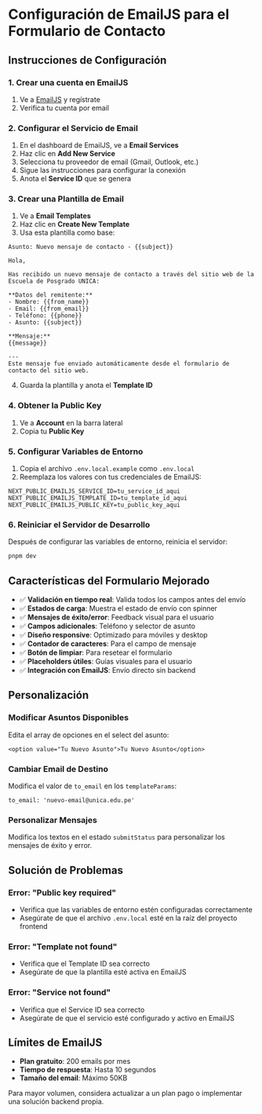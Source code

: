 # Configuración de EmailJS para el Formulario de Contacto

## Instrucciones de Configuración

### 1. Crear una cuenta en EmailJS
1. Ve a [EmailJS](https://www.emailjs.com/) y regístrate
2. Verifica tu cuenta por email

### 2. Configurar el Servicio de Email
1. En el dashboard de EmailJS, ve a **Email Services**
2. Haz clic en **Add New Service**
3. Selecciona tu proveedor de email (Gmail, Outlook, etc.)
4. Sigue las instrucciones para configurar la conexión
5. Anota el **Service ID** que se genera

### 3. Crear una Plantilla de Email
1. Ve a **Email Templates**
2. Haz clic en **Create New Template**
3. Usa esta plantilla como base:

```
Asunto: Nuevo mensaje de contacto - {{subject}}

Hola,

Has recibido un nuevo mensaje de contacto a través del sitio web de la Escuela de Posgrado UNICA:

**Datos del remitente:**
- Nombre: {{from_name}}
- Email: {{from_email}}
- Teléfono: {{phone}}
- Asunto: {{subject}}

**Mensaje:**
{{message}}

---
Este mensaje fue enviado automáticamente desde el formulario de contacto del sitio web.
```

4. Guarda la plantilla y anota el **Template ID**

### 4. Obtener la Public Key
1. Ve a **Account** en la barra lateral
2. Copia tu **Public Key**

### 5. Configurar Variables de Entorno
1. Copia el archivo `.env.local.example` como `.env.local`
2. Reemplaza los valores con tus credenciales de EmailJS:

```env
NEXT_PUBLIC_EMAILJS_SERVICE_ID=tu_service_id_aqui
NEXT_PUBLIC_EMAILJS_TEMPLATE_ID=tu_template_id_aqui
NEXT_PUBLIC_EMAILJS_PUBLIC_KEY=tu_public_key_aqui
```

### 6. Reiniciar el Servidor de Desarrollo
Después de configurar las variables de entorno, reinicia el servidor:

```bash
pnpm dev
```

## Características del Formulario Mejorado

- ✅ **Validación en tiempo real**: Valida todos los campos antes del envío
- ✅ **Estados de carga**: Muestra el estado de envío con spinner
- ✅ **Mensajes de éxito/error**: Feedback visual para el usuario
- ✅ **Campos adicionales**: Teléfono y selector de asunto
- ✅ **Diseño responsive**: Optimizado para móviles y desktop
- ✅ **Contador de caracteres**: Para el campo de mensaje
- ✅ **Botón de limpiar**: Para resetear el formulario
- ✅ **Placeholders útiles**: Guías visuales para el usuario
- ✅ **Integración con EmailJS**: Envío directo sin backend

## Personalización

### Modificar Asuntos Disponibles
Edita el array de opciones en el select del asunto:

```tsx
<option value="Tu Nuevo Asunto">Tu Nuevo Asunto</option>
```

### Cambiar Email de Destino
Modifica el valor de `to_email` en los `templateParams`:

```tsx
to_email: 'nuevo-email@unica.edu.pe'
```

### Personalizar Mensajes
Modifica los textos en el estado `submitStatus` para personalizar los mensajes de éxito y error.

## Solución de Problemas

### Error: "Public key required"
- Verifica que las variables de entorno estén configuradas correctamente
- Asegúrate de que el archivo `.env.local` esté en la raíz del proyecto frontend

### Error: "Template not found"
- Verifica que el Template ID sea correcto
- Asegúrate de que la plantilla esté activa en EmailJS

### Error: "Service not found"
- Verifica que el Service ID sea correcto
- Asegúrate de que el servicio esté configurado y activo en EmailJS

## Límites de EmailJS

- **Plan gratuito**: 200 emails por mes
- **Tiempo de respuesta**: Hasta 10 segundos
- **Tamaño del email**: Máximo 50KB

Para mayor volumen, considera actualizar a un plan pago o implementar una solución backend propia.
